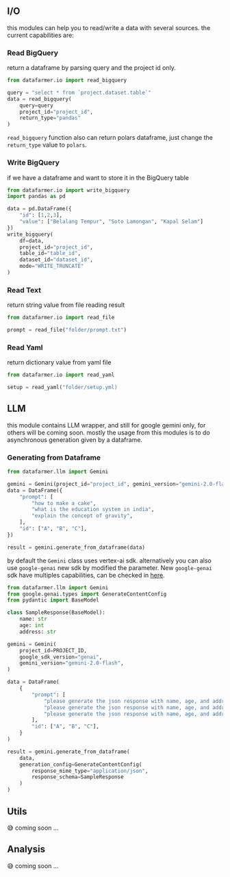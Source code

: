 ## I/O
this modules can help you to read/write a data with several sources. the current capabilities are:

### Read BigQuery
return a dataframe by parsing query and the project id only.
```python
from datafarmer.io import read_bigquery

query = "select * from `project.dataset.table`"
data = read_bigquery(
    query=query
    project_id="project_id",
    return_type="pandas"
)
```
`read_bigquery` function also can return polars dataframe, just change the `return_type` value to `polars`.

### Write BigQuery
if we have a dataframe and want to store it in the BigQuery table
```python
from datafarmer.io import write_bigquery
import pandas as pd

data = pd.DataFrame({
    "id": [1,2,3], 
    "value": ["Belalang Tempur", "Soto Lamongan", "Kapal Selam"]
})
write_bigquery(
    df=data,
    project_id="project_id",
    table_id="table_id",
    dataset_id="dataset_id",
    mode="WRITE_TRUNCATE"
)
```

### Read Text
return string value from file reading result
```python
from datafarmer.io import read_file

prompt = read_file("folder/prompt.txt")
```

### Read Yaml
return dictionary value from yaml file 
```python
from datafarmer.io import read_yaml

setup = read_yaml("folder/setup.yml)
```

## LLM
this module contains LLM wrapper, and still for google gemini only, for others will be coming soon. mostly the usage from this modules is to do asynchronous generation given by a dataframe.

### Generating from Dataframe

```python
from datafarmer.llm import Gemini

gemini = Gemini(project_id="project_id", gemini_version="gemini-2.0-flash")
data = DataFrame({
    "prompt": [
        "how to make a cake",
        "what is the education system in india",
        "explain the concept of gravity",
    ],
    "id": ["A", "B", "C"],
})

result = gemini.generate_from_dataframe(data)
```

by default the `Gemini` class uses vertex-ai sdk. alternatively you can also use `google-genai` new sdk by modified the parameter. New `google-genai` sdk have multiples capabilities, can be checked in [here](https://googleapis.github.io/python-genai/#generate-content).

```python
from datafarmer.llm import Gemini
from google.genai.types import GenerateContentConfig
from pydantic import BaseModel

class SampleResponse(BaseModel):
    name: str
    age: int
    address: str

gemini = Gemini(
    project_id=PROJECT_ID, 
    google_sdk_version="genai", 
    gemini_version="gemini-2.0-flash",
)

data = DataFrame(
    {
        "prompt": [
            "please generate the json response with name, age, and address from the following context. Context: John is a 25 year old software engineer living in New York.",
            "please generate the json response with name, age, and address from the following context. Context: Alice is a 30 year old doctor living in Los Angeles.",
            "please generate the json response with name, age, and address from the following context. Context: Bob is a 28 year old artist living in San Francisco.",
        ],
        "id": ["A", "B", "C"],
    }
)

result = gemini.generate_from_dataframe(
    data,
    generation_config=GenerateContentConfig(
        response_mime_type="application/json",
        response_schema=SampleResponse
    )
)

```

## Utils
😅 coming soon ...
## Analysis
😅 coming soon ...